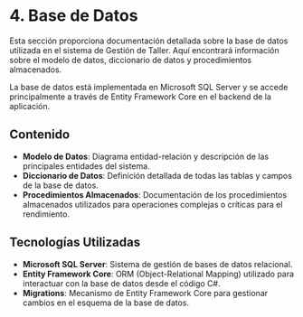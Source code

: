 ﻿# 4. Base de Datos

Esta sección proporciona documentación detallada sobre la base de datos utilizada en el sistema de Gestión de Taller. Aquí encontrará información sobre el modelo de datos, diccionario de datos y procedimientos almacenados.

La base de datos está implementada en Microsoft SQL Server y se accede principalmente a través de Entity Framework Core en el backend de la aplicación.

## Contenido

- **Modelo de Datos**: Diagrama entidad-relación y descripción de las principales entidades del sistema.
- **Diccionario de Datos**: Definición detallada de todas las tablas y campos de la base de datos.
- **Procedimientos Almacenados**: Documentación de los procedimientos almacenados utilizados para operaciones complejas o críticas para el rendimiento.

## Tecnologías Utilizadas

- **Microsoft SQL Server**: Sistema de gestión de bases de datos relacional.
- **Entity Framework Core**: ORM (Object-Relational Mapping) utilizado para interactuar con la base de datos desde el código C#.
- **Migrations**: Mecanismo de Entity Framework Core para gestionar cambios en el esquema de la base de datos.